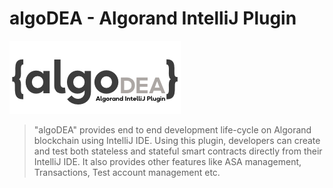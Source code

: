 # algoDEA - Algorand IntelliJ Plugin

![](.gitbook/assets/algorand_intellij.png)

> "algoDEA" provides end to end development life-cycle on Algorand blockchain using IntelliJ IDE. Using this plugin, developers can create and test both stateless and stateful smart contracts directly from their IntelliJ IDE. It also provides other features like ASA management, Transactions, Test account management etc.

